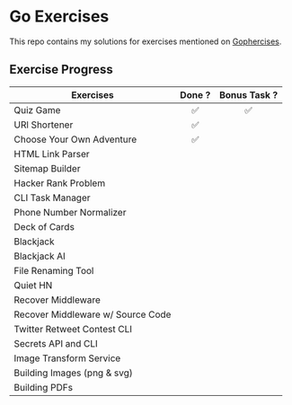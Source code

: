 # Go Exercises

This repo contains my solutions for exercises mentioned on [Gophercises](https://gophercises.com/).

## Exercise Progress

| **Exercises**                     |     **Done ?**     |  **Bonus Task ?**  |
| --------------------------------- | :----------------: | :----------------: |
| Quiz Game                         | :white_check_mark: | :white_check_mark: |
| URl Shortener                     | :white_check_mark: |                    |
| Choose Your Own Adventure         | :white_check_mark: |                    |
| HTML Link Parser                  |                    |                    |
| Sitemap Builder                   |                    |                    |
| Hacker Rank Problem               |                    |                    |
| CLI Task Manager                  |                    |                    |
| Phone Number Normalizer           |                    |                    |
| Deck of Cards                     |                    |                    |
| Blackjack                         |                    |                    |
| Blackjack AI                      |                    |                    |
| File Renaming Tool                |                    |                    |
| Quiet HN                          |                    |                    |
| Recover Middleware                |                    |                    |
| Recover Middleware w/ Source Code |                    |                    |
| Twitter Retweet Contest CLI       |                    |                    |
| Secrets API and CLI               |                    |                    |
| Image Transform Service           |                    |                    |
| Building Images (png & svg)       |                    |                    |
| Building PDFs                     |                    |                    |
